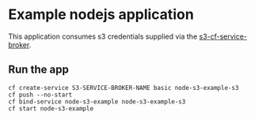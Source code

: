 # Example nodejs application
This application consumes s3 credentials supplied via the [s3-cf-service-broker](https://github.com/cloudfoundry-community/s3-cf-service-broker).

## Run the app
```
cf create-service S3-SERVICE-BROKER-NAME basic node-s3-example-s3
cf push --no-start
cf bind-service node-s3-example node-s3-example-s3
cf start node-s3-example
```
